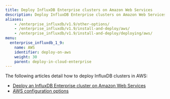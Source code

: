 ```yaml
---
title: Deploy InfluxDB Enterprise clusters on Amazon Web Services
description: Deploy InfluxDB Enterprise clusters on Amazon Web Services (AWS).
aliases:
    - /enterprise_influxdb/v1.9/other-options/
    - /enterprise_influxdb/v1.9/install-and-deploy/aws/
    - /enterprise_influxdb/v1.9/install-and-deploy/deploying/aws/
menu:
  enterprise_influxdb_1_9:
    name: AWS
    identifier: deploy-on-aws
    weight: 30
    parent: deploy-in-cloud-enterprise
---
```


The following articles detail how to deploy InfluxDB clusters in AWS:

- [Deploy an InfluxDB Enterprise cluster on Amazon Web Services](/enterprise_influxdb/v1.9/install-and-deploy/deploying/aws/setting-up-template)
- [AWS configuration options](/enterprise_influxdb/v1.9/install-and-deploy/deploying/aws/config-options)
